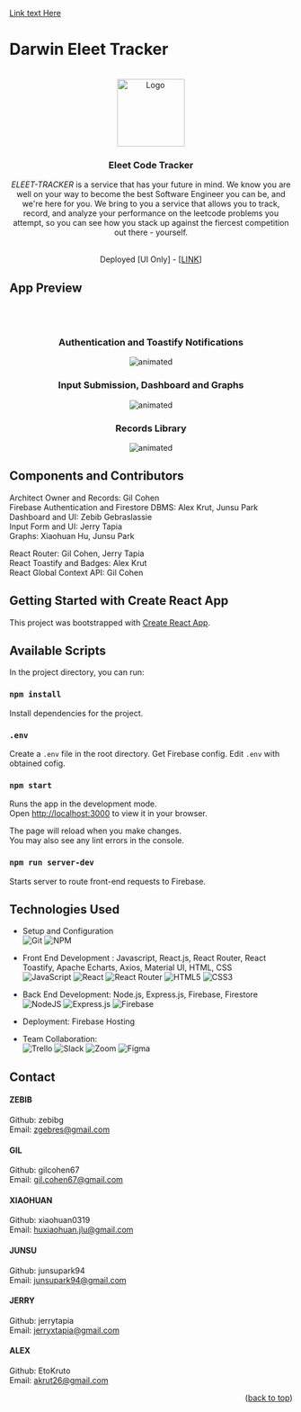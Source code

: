 [Link text Here](https://link-url-here.org)

# Darwin Eleet Tracker

<br />
<div align="center">
  <a href="https://github.com/Chicago-Deep-Dish/darwin-elite-tracker">
    <img src="src/assets/Darwin_Logo_transparent.png" alt="Logo" width="120" height="120">
  </a>

  <h3 align="center">Eleet Code Tracker</h3>

  <p align="center">
            <p><em>ELEET-TRACKER</em> is a service that has your future in mind. We know you are well on your way to become the best Software Engineer you can be, and we're here for you. We bring to you a service that allows you to track, record, and analyze your performance on the leetcode problems you attempt, so you can see how you stack up against the fiercest competition out there - yourself.</p>
<br>
 <span>Deployed [UI Only] - [<a href="http://darwin-eleet.netlify.app/">LINK</a>]</span>

  </p>
</div>


## App Preview
<br />
<div align="center"><br />
    <h3 align="center">Authentication and Toastify Notifications</h3>

  <img src="https://media.giphy.com/media/I2dca39UFSBktlNoDn/giphy.gif" alt="animated" /><br />
    <h3 align="center">Input Submission, Dashboard and Graphs</h3>

  <img src="https://media.giphy.com/media/dY8TebUTKbWDixb2tU/giphy.gif" alt="animated" /><br />
    <h3 align="center">Records Library</h3>

  <img src="https://media.giphy.com/media/lMAbvaeFIHkSC9docz/giphy.gif" alt="animated" /><br />
  </div>

## Components and Contributors

Architect Owner and Records: Gil Cohen  
Firebase Authentication and Firestore DBMS: Alex Krut, Junsu Park  
Dashboard and UI: Zebib Gebraslassie  
Input Form and UI: Jerry Tapia  
Graphs: Xiaohuan Hu, Junsu Park  

React Router: Gil Cohen, Jerry Tapia  
React Toastify and Badges: Alex Krut  
React Global Context API: Gil Cohen  


## Getting Started with Create React App

This project was bootstrapped with [Create React App](https://github.com/facebook/create-react-app).

## Available Scripts

In the project directory, you can run:

### `npm install`

Install dependencies for the project.

### `.env`

Create a `.env` file in the root directory.
Get Firebase config.
Edit `.env` with obtained cofig.

### `npm start`

Runs the app in the development mode.\
Open [http://localhost:3000](http://localhost:3000) to view it in your browser.

The page will reload when you make changes.\
You may also see any lint errors in the console.

### `npm run server-dev`

Starts server to route front-end requests to Firebase.

## Technologies Used

- Setup and Configuration \
![Git](https://img.shields.io/badge/git-%23F05033.svg?style=for-the-badge&logo=git&logoColor=white)
![NPM](https://img.shields.io/badge/NPM-%23000000.svg?style=for-the-badge&logo=npm&logoColor=white)

- Front End Development : Javascript, React.js, React Router, React Toastify, Apache Echarts, Axios, Material UI, HTML, CSS \
![JavaScript](https://img.shields.io/badge/javascript-%23323330.svg?style=for-the-badge&logo=javascript&logoColor=%23F7DF1E)
![React](https://img.shields.io/badge/react-%2320232a.svg?style=for-the-badge&logo=react&logoColor=%2361DAFB)
![React Router](https://img.shields.io/badge/React_Router-CA4245?style=for-the-badge&logo=react-router&logoColor=white)
![HTML5](https://img.shields.io/badge/html5-%23E34F26.svg?style=for-the-badge&logo=html5&logoColor=white)
![CSS3](https://img.shields.io/badge/css3-%231572B6.svg?style=for-the-badge&logo=css3&logoColor=white)

- Back End Development: Node.js, Express.js, Firebase, Firestore \
![NodeJS](https://img.shields.io/badge/node.js-6DA55F?style=for-the-badge&logo=node.js&logoColor=white)
![Express.js](https://img.shields.io/badge/express.js-%23404d59.svg?style=for-the-badge&logo=express&logoColor=%2361DAFB)
![Firebase](https://img.shields.io/badge/firebase-%23039BE5.svg?style=for-the-badge&logo=firebase)

- Deployment: Firebase Hosting

- Team Collaboration: \
![Trello](https://img.shields.io/badge/Trello-%23026AA7.svg?style=for-the-badge&logo=Trello&logoColor=white)
![Slack](https://img.shields.io/badge/Slack-4A154B?style=for-the-badge&logo=slack&logoColor=white)
![Zoom](https://img.shields.io/badge/Zoom-2D8CFF?style=for-the-badge&logo=zoom&logoColor=white)
![Figma](https://img.shields.io/badge/figma-%23F24E1E.svg?style=for-the-badge&logo=figma&logoColor=white)

## Contact

#### ZEBIB
Github: zebibg <br />
Email: zgebres@gmail.com

#### GIL
Github: gilcohen67 <br />
Email: gil.cohen67@gmail.com

#### XIAOHUAN
Github: xiaohuan0319 <br />
Email: huxiaohuan.jlu@gmail.com

#### JUNSU
Github: junsupark94 <br />
Email: junsupark94@gmail.com

#### JERRY 
Github: jerrytapia <br />
Email: jerryxtapia@gmail.com

#### ALEX
Github: EtoKruto <br />
Email: akrut26@gmail.com

<p align="right">(<a href="#top">back to top</a>)</p>
